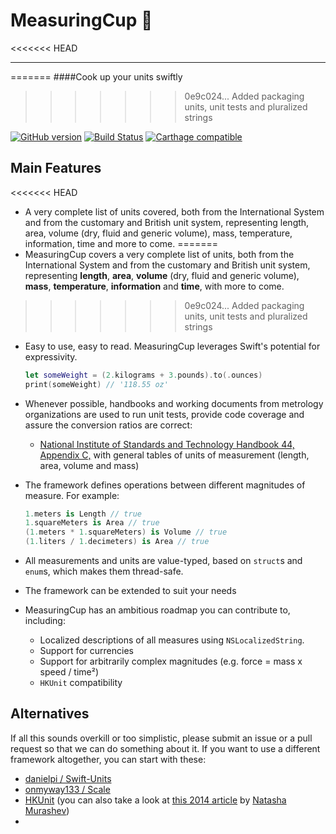 # MeasuringCup 📐
<<<<<<< HEAD

---
=======
####Cook up your units swiftly


>>>>>>> 0e9c024... Added packaging units, unit tests and pluralized strings

[![GitHub version](https://badge.fury.io/gh/catalandres%2FMeasuringCup.svg)](https://badge.fury.io/gh/catalandres%2FMeasuringCup)
[![Build Status](https://travis-ci.org/catalandres/SwiftString.svg?branch=master)](https://travis-ci.org/catalandres/SwiftString)
[![Carthage compatible](https://img.shields.io/badge/Carthage-compatible-4BC51D.svg?style=flat)](https://github.com/Carthage/Carthage)

## Main Features


<<<<<<< HEAD
- A very complete list of units covered, both from the International System and from the customary and British unit system, representing length, area, volume (dry, fluid and generic volume), mass, temperature, information, time and more to come.
=======
- MeasuringCup covers a very complete list of units, both from the International System and from the customary and British unit system, representing **length**, **area**, **volume** (dry, fluid and generic volume), **mass**, **temperature**, **information** and **time**, with more to come.
>>>>>>> 0e9c024... Added packaging units, unit tests and pluralized strings
- Easy to use, easy to read. MeasuringCup leverages Swift's potential for expressivity.

    ```swift
    let someWeight = (2.kilograms + 3.pounds).to(.ounces)
    print(someWeight) // '118.55 oz'
    ```
- Whenever possible, handbooks and working documents from metrology organizations are used to run unit tests, provide code coverage and assure the conversion ratios are correct:
    - [National Institute of Standards and Technology Handbook 44, Appendix C,](http://www.nist.gov/pml/wmd/pubs/upload/appc-14-hb44-final.pdf) with general tables of units of measurement (length, area, volume and mass)
- The framework defines operations between different magnitudes of measure. For example:

    ```swift
    1.meters is Length // true
    1.squareMeters is Area // true
    (1.meters * 1.squareMeters) is Volume // true
    (1.liters / 1.decimeters) is Area // true
    ```
- All measurements and units are value-typed, based on `struct`s and `enum`s, which makes them thread-safe.

- The framework can be extended to suit your needs
- MeasuringCup has an ambitious roadmap you can contribute to, including:
    - Localized descriptions of all measures using `NSLocalizedString`.
    - Support for currencies
    - Support for arbitrarily complex magnitudes (e.g. force = mass x speed / time²)
    - `HKUnit` compatibility

## Alternatives

If all this sounds overkill or too simplistic, please submit an issue or a pull request so that we can do something about it. If you want to use a different framework altogether, you can start with these:
- [danielpi / Swift-Units](https://github.com/danielpi/Swift-Units)
- [onmyway133 / Scale](https://github.com/onmyway133/Scale) 
- [HKUnit](https://developer.apple.com/library/ios/documentation/HealthKit/Reference/HKUnit_Class/) (you can also take a look at [this 2014 article](https://www.natashatherobot.com/healthkit-units/) by [Natasha Murashev](https://twitter.com/natashatherobot))
- 
